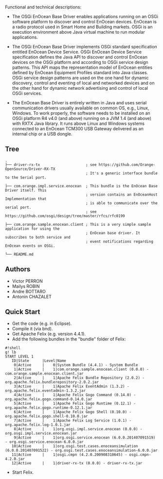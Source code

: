 Functional and technical descriptions:

- The OSGi EnOcean Base Driver enables applications running on an OSGi software platform to discover and control EnOcean devices. EnOcean is a radio protocol used in Smart Home and Building markets. OSGi is an execution environment above Java virtual machine to run modular applications.

- The OSGi EnOcean Base Driver implements OSGi standard specification entitled EnOcean Device Service. OSGi EnOcean Device Service specification defines the Java API to discover and control EnOcean devices on the OSGi platform and according to OSGi service design patterns. This API maps the representation model of EnOcean entities defined by EnOcean Equipment Profiles standard into Java classes. OSGi service design patterns are used on the one hand for dynamic discovery, control and eventing of local and networked devices and on the other hand for dynamic network advertising and control of local OSGi services.

- The EnOcean Base Driver is entirely written in Java and uses serial communication drivers usually available on common OS, e.g., Linux, Windows. To work properly, the software needs to be installed on an OSGi platform R4 v4.0 (and above) running on a JVM 1.4 (and above) with RXTX Java library. It runs above Linux and Windows systems connected to an EnOcean TCM300 USB Gateway delivered as an internal chip or a USB dongle.


Tree
----

    .
    ├── driver-rx-tx                     ; see https://github.com/Orange-OpenSource/Driver-RX-TX
                                         ; It's a generic interface bundle to the Serial port.
 
    ├── com.orange.impl.service.enocean  ; This bundle is the EnOcean Base Driver itself. This 
                                         ; version contains an EnOceanHost Implementation that 
                                         ; is able to communicate over the serial port.
                                         ; see https://github.com/osgi/design/tree/master/rfcs/rfc0199
 
    ├── com.orange.sample.enocean.client ; This is a very simple sample application for using the 
                                         ; EnOcean base driver. It subscribes to both service and 
                                         ; event notifications regarding EnOcean events on OSGi.

    └── README.md


Authors
-------
- Victor PERRON
- Mailys ROBIN
- Andre BOTTARO
- Antonin CHAZALET


Quick Start
-----------
* Get the code (e.g. in Eclipse).
* Compile it (via bnd).
* Get Apache Felix (e.g. version 4.4.1).
* Add the following bundles in the "bundle" folder of Felix:


```
#!shell
g! lb
START LEVEL 1
   ID|State      |Level|Name
    0|Active     |    0|System Bundle (4.4.1) - System Bundle
    1|Active     |    1|com.orange.sample.enocean.client (0.0.0) - com.orange.sample.enocean.client.jar
    2|Active     |    1|Apache Felix Bundle Repository (2.0.2) - org.apache.felix.bundlerepository-2.0.2.jar
    3|Active     |    1|Apache Felix EventAdmin (1.3.2) - org.apache.felix.eventadmin-1.3.2.jar
    4|Active     |    1|Apache Felix Gogo Command (0.14.0) - org.apache.felix.gogo.command-0.14.0.jar
    5|Active     |    1|Apache Felix Gogo Runtime (0.12.1) - org.apache.felix.gogo.runtime-0.12.1.jar
    6|Active     |    1|Apache Felix Gogo Shell (0.10.0) - org.apache.felix.gogo.shell-0.10.0.jar
    7|Active     |    1|Apache Felix Log Service (1.0.1) - org.apache.felix.log-1.0.1.jar
    8|Active     |    1|org.osgi.impl.service.enocean (0.0.0) - org.osgi.impl.service.enocean.jar
    9|Active     |    1|org.osgi.service.enocean (6.0.0.201407091519) - org.osgi.service.enocean-6.0.0.jar
   10|Active     |    1|org.osgi.test.cases.enoceansimulation (6.0.0.201407091522) - org.osgi.test.cases.enoceansimulation-6.0.0.jar
   11|Active     |    1|osgi.cmpn (4.2.0.200908310645) - osgi.cmpn-4.2.0.jar
   12|Active     |    1|driver-rx-tx (0.0.0) - driver-rx-tx.jar

```
* Start Felix.
